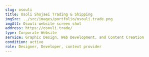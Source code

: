 ```yaml
---
slug: osouli
title: Osoli Shojaei Trading & Shipping
imgSrc: ../src/images/portfolio/osouli.trade.png
imgAlt: Osouli website screen shot
address: https://osouli.trade/
type: Corporate Website
service: Graphic Design, Web Development, and Content Creation
condition: active
role: Designer, Developer, context provider
---
```

